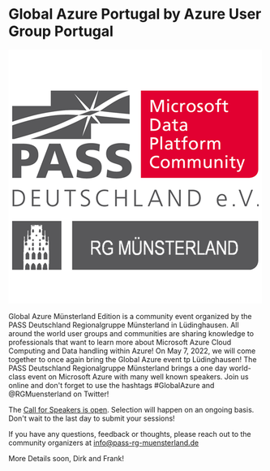# Global Azure Portugal by Azure User Group Portugal

[![PASS Deutschland Regionalgruppe Münsterland](passrgmuensterland.png "Visit us here!")](https://www.sqlpass.de/)

Global Azure Münsterland Edition is a community event organized by the PASS Deutschland Regionalgruppe Münsterland in Lüdinghausen.
All around the world user groups and communities are sharing knowledge to professionals that want to learn more about Microsoft Azure Cloud Computing and Data handling within Azure!
On May 7, 2022, we will come together to once again bring the Global Azure event tp Lüdinghausen! The PASS Deutschland Regionalgruppe Münsterland brings a one day world-class event on Microsoft Azure with many well known speakers. Join us online and don't forget to use the hashtags #GlobalAzure and @RGMuensterland on Twitter!


The [Call for Speakers is open](https://sessionize.com/global-azure-ludinghausen-2022/). Selection will happen on an ongoing basis. Don't wait to the last day to submit your sessions! 


If you have any questions, feedback or thoughts, please reach out to the community organizers at info@pass-rg-muensterland.de

More Details soon, Dirk and Frank!
